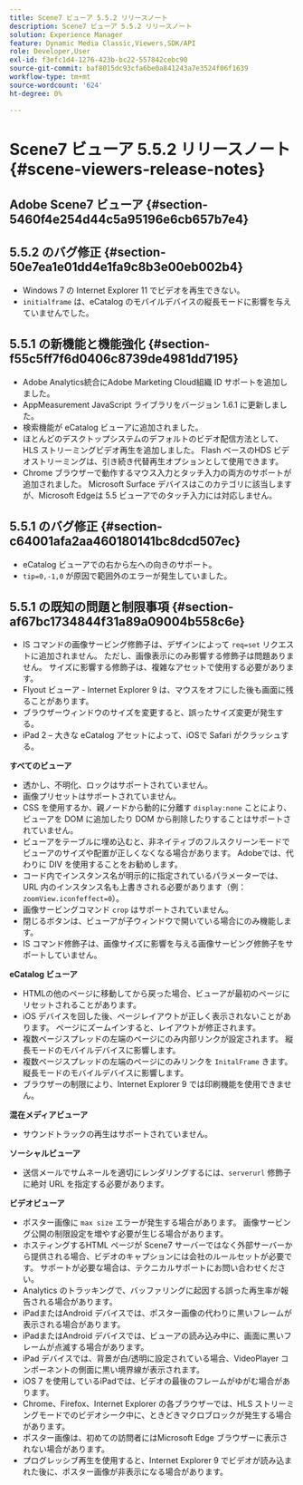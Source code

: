 ```yaml
---
title: Scene7 ビューア 5.5.2 リリースノート
description: Scene7 ビューア 5.5.2 リリースノート
solution: Experience Manager
feature: Dynamic Media Classic,Viewers,SDK/API
role: Developer,User
exl-id: f3efc1d4-1276-423b-bc22-557842cebc90
source-git-commit: baf8015dc93cfa6be0a841243a7e3524f06f1639
workflow-type: tm+mt
source-wordcount: '624'
ht-degree: 0%

---
```


# Scene7 ビューア 5.5.2 リリースノート{#scene-viewers-release-notes}

## Adobe Scene7 ビューア {#section-5460f4e254d44c5a95196e6cb657b7e4}

## 5.5.2 のバグ修正 {#section-50e7ea1e01dd4e1fa9c8b3e00eb002b4}

* Windows 7 の Internet Explorer 11 でビデオを再生できない。
* `initialframe` は、eCatalog のモバイルデバイスの縦長モードに影響を与えていませんでした。

## 5.5.1 の新機能と機能強化 {#section-f55c5ff7f6d0406c8739de4981dd7195}

* Adobe Analytics統合にAdobe Marketing Cloud組織 ID サポートを追加しました。
* AppMeasurement JavaScript ライブラリをバージョン 1.6.1 に更新しました。
* 検索機能が eCatalog ビューアに追加されました。
* ほとんどのデスクトップシステムのデフォルトのビデオ配信方法として、HLS ストリーミングビデオ再生を追加しました。 Flash ベースのHDS ビデオストリーミングは、引き続き代替再生オプションとして使用できます。
* Chrome ブラウザーで動作するマウス入力とタッチ入力の両方のサポートが追加されました。 Microsoft Surface デバイスはこのカテゴリに該当しますが、Microsoft Edgeは 5.5 ビューアでのタッチ入力には対応しません。

## 5.5.1 のバグ修正 {#section-c64001afa2aa460180141bc8dcd507ec}

* eCatalog ビューアでの右から左への向きのサポート。
* `tip=0,-1,0` が原因で範囲外のエラーが発生していました。

## 5.5.1 の既知の問題と制限事項 {#section-af67bc1734844f31a89a09004b558c6e}

* IS コマンドの画像サービング修飾子は、デザインによって `req=set` リクエストに追加されません。 ただし、画像表示にのみ影響する修飾子は問題ありません。 サイズに影響する修飾子は、複雑なアセットで使用する必要があります。
* Flyout ビューア - Internet Explorer 9 は、マウスをオフにした後も画面に残ることがあります。
* ブラウザーウィンドウのサイズを変更すると、誤ったサイズ変更が発生する。
* iPad 2 – 大きな eCatalog アセットによって、iOSで Safari がクラッシュする。

**すべてのビューア**

* 透かし、不明化、ロックはサポートされていません。
* 画像プリセットはサポートされていません。
* CSS を使用するか、親ノードから動的に分離す `display:none` ことにより、ビューアを DOM に追加したり DOM から削除したりすることはサポートされていません。
* ビューアをテーブルに埋め込むと、非ネイティブのフルスクリーンモードでビューアのサイズや配置が正しくなくなる場合があります。 Adobeでは、代わりに DIV を使用することをお勧めします。
* コード内でインスタンス名が明示的に指定されているパラメーターでは、URL 内のインスタンス名も上書きされる必要があります（例：`zoomView.iconfeffect=0`）。
* 画像サービングコマンド `crop` はサポートされていません。
* 閉じるボタンは、ビューアが子ウィンドウで開いている場合にのみ機能します。
* IS コマンド修飾子は、画像サイズに影響を与える画像サービング修飾子をサポートしていません。

**eCatalog ビューア**

* HTMLの他のページに移動してから戻った場合、ビューアが最初のページにリセットされることがあります。
* iOS デバイスを回した後、ページレイアウトが正しく表示されないことがあります。 ページにズームインすると、レイアウトが修正されます。
* 複数ページスプレッドの左端のページにのみ内部リンクが設定されます。 縦長モードのモバイルデバイスに影響します。
* 複数ページスプレッドの左端のページにのみリンクを `InitalFrame` きます。 縦長モードのモバイルデバイスに影響します。
* ブラウザーの制限により、Internet Explorer 9 では印刷機能を使用できません。

**混在メディアビューア**

* サウンドトラックの再生はサポートされていません。

**ソーシャルビューア**

* 送信メールでサムネールを適切にレンダリングするには、`serverurl` 修飾子に絶対 URL を指定する必要があります。

**ビデオビューア**

* ポスター画像に `max size` エラーが発生する場合があります。 画像サービング公開の制限設定を増やす必要が生じる場合があります。
* ホスティングするHTML ページが Scene7 サーバーではなく外部サーバーから提供される場合、ビデオのキャプションには会社のルールセットが必要です。 サポートが必要な場合は、テクニカルサポートにお問い合わせください。
* Analytics のトラッキングで、バッファリングに起因する誤った再生率が報告される場合があります。
* iPadまたはAndroid デバイスでは、ポスター画像の代わりに黒いフレームが表示される場合があります。
* iPadまたはAndroid デバイスでは、ビューアの読み込み中に、画面に黒いフレームが点滅する場合があります。
* iPad デバイスでは、背景が白/透明に設定されている場合、VideoPlayer コンポーネントの側面に黒い境界線が表示されます。
* iOS 7 を使用しているiPadでは、ビデオの最後のフレームがゆがむ場合があります。
* Chrome、Firefox、Internet Explorer の各ブラウザーでは、HLS ストリーミングモードでのビデオシーク中に、ときどきマクロブロックが発生する場合があります。
* ポスター画像は、初めての訪問者にはMicrosoft Edge ブラウザーに表示されない場合があります。
* プログレッシブ再生を使用すると、Internet Explorer 9 でビデオが読み込まれた後に、ポスター画像が非表示になる場合があります。
